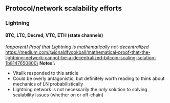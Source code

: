 ## Protocol/network scalability efforts

### Lightning
#### BTC, LTC, Decred, VTC, ETH (state channels)
*[apparent] Proof that Lightning is mathematically not-decentralized*\
https://medium.com/@jonaldfyookball/mathematical-proof-that-the-lightning-network-cannot-be-a-decentralized-bitcoin-scaling-solution-1b8147650800\
**Notes**:\
- Vitalik responded to this article
- Could be overly antagonistic, but definitely worth reading to think about mechanics of LN probabilistically 
- Lightning network is not necessarily the *only* solution to solving scalability issues (whether on or off-chain)

